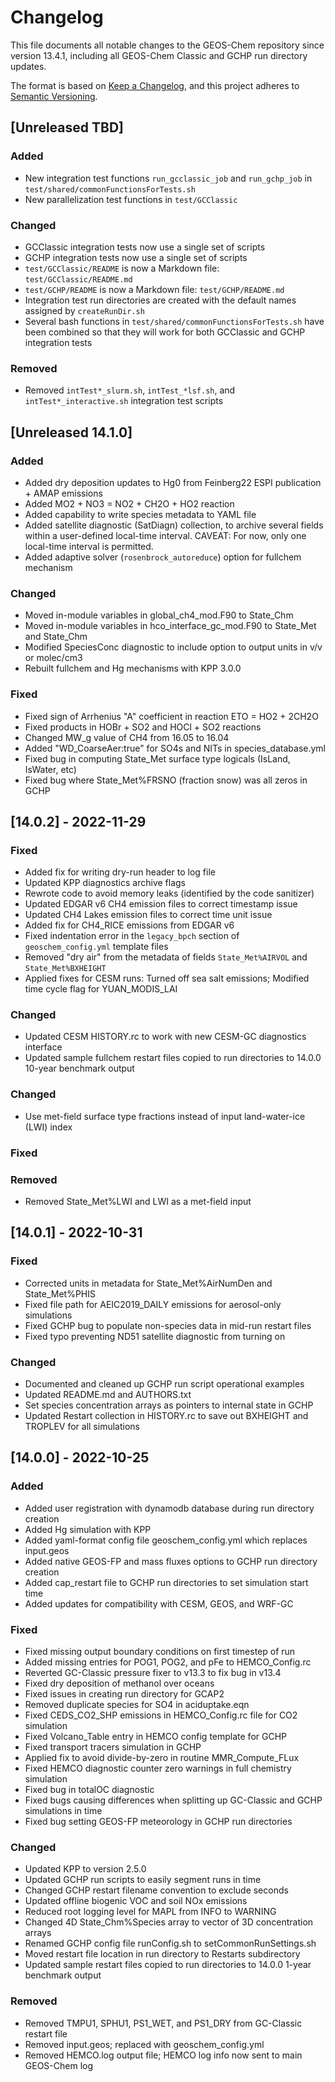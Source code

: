 # Changelog

This file documents all notable changes to the GEOS-Chem repository since version 13.4.1, including all GEOS-Chem Classic and GCHP run directory updates.

The format is based on [Keep a Changelog](https://keepachangelog.com/en/1.0.0/), and this project adheres to [Semantic Versioning](https://semver.org/spec/v2.0.0.html).

## [Unreleased TBD]
### Added
- New integration test functions `run_gcclassic_job` and `run_gchp_job` in `test/shared/commonFunctionsForTests.sh`
- New parallelization test functions in `test/GCClassic`

### Changed
- GCClassic integration tests now use a single set of scripts
- GCHP integration tests now use a single set of scripts
- `test/GCClassic/README` is now a Markdown file: `test/GCClassic/README.md`
- `test/GCHP/README` is now a Markdown file: `test/GCHP/README.md`
- Integration test run directories are created with the default names assigned by `createRunDir.sh`
- Several bash functions in `test/shared/commonFunctionsForTests.sh` have been combined so that they will work for both GCClassic and GCHP integration tests

### Removed
- Removed `intTest*_slurm.sh`, `intTest_*lsf.sh`, and `intTest*_interactive.sh` integration test scripts

## [Unreleased 14.1.0]
### Added
  - Added dry deposition updates to Hg0 from Feinberg22 ESPI publication +
    AMAP emissions
  - Added MO2 + NO3 = NO2 + CH2O + HO2 reaction
  - Added capability to write species metadata to YAML file
  - Added satellite diagnostic (SatDiagn) collection, to archive several fields within a user-defined local-time interval. CAVEAT: For now, only one local-time interval is permitted.
  - Added adaptive solver (`rosenbrock_autoreduce`) option for fullchem mechanism

### Changed
  - Moved in-module variables in global_ch4_mod.F90 to State_Chm
  - Moved in-module variables in hco_interface_gc_mod.F90 to State_Met and State_Chm
  - Modified SpeciesConc diagnostic to include option to output units in v/v or molec/cm3
  - Rebuilt fullchem and Hg mechanisms with KPP 3.0.0

### Fixed
  - Fixed sign of Arrhenius "A" coefficient in reaction ETO = HO2 + 2CH2O
  - Fixed products in HOBr + SO2 and HOCl + SO2 reactions
  - Changed MW_g value of CH4 from 16.05 to 16.04
  - Added "WD_CoarseAer:true" for SO4s and NITs in species_database.yml
  - Fixed bug in computing State_Met surface type logicals (IsLand, IsWater, etc)
  - Fixed bug where State_Met%FRSNO (fraction snow) was all zeros in GCHP


## [14.0.2] - 2022-11-29
### Fixed
  - Added fix for writing dry-run header to log file
  - Updated KPP diagnostics archive flags
  - Rewrote code to avoid memory leaks (identified by the code sanitizer)
  - Updated EDGAR v6 CH4 emission files to correct timestamp issue
  - Updated CH4 Lakes emission files to correct time unit issue
  - Added fix for CH4_RICE emissions from EDGAR v6
  - Fixed indentation error in the `legacy_bpch` section of
    `geoschem_config.yml` template files
  - Removed "dry air" from the metadata of fields `State_Met%AIRVOL` and
    `State_Met%BXHEIGHT`
  - Applied fixes for CESM runs: Turned off sea salt emissions; Modified time
    cycle flag for YUAN_MODIS_LAI

### Changed
  - Updated CESM HISTORY.rc to work with new CESM-GC diagnostics interface
  - Updated sample fullchem restart files copied to run directories to 14.0.0
    10-year benchmark output


### Changed
- Use met-field surface type fractions instead of input land-water-ice (LWI) index

### Fixed

### Removed
- Removed State_Met%LWI and LWI as a met-field input

## [14.0.1] - 2022-10-31
### Fixed
  - Corrected units in metadata for State_Met%AirNumDen and State_Met%PHIS
  - Fixed file path for AEIC2019_DAILY emissions for aerosol-only simulations
  - Fixed GCHP bug to populate non-species data in mid-run restart files
  - Fixed typo preventing ND51 satellite diagnostic from turning on

### Changed
  - Documented and cleaned up GCHP run script operational examples
  - Updated README.md and AUTHORS.txt
  - Set species concentration arrays as pointers to internal state in GCHP
  - Updated Restart collection in HISTORY.rc to save out BXHEIGHT and TROPLEV for all simulations


## [14.0.0] - 2022-10-25
### Added
  - Added user registration with dynamodb database during run directory creation
  - Added Hg simulation with KPP
  - Added yaml-format config file geoschem_config.yml which replaces input.geos
  - Added native GEOS-FP and mass fluxes options to GCHP run directory creation
  - Added cap_restart file to GCHP run directories to set simulation start time
  - Added updates for compatibility with CESM, GEOS, and WRF-GC

### Fixed
  - Fixed missing output boundary conditions on first timestep of run
  - Added missing entries for POG1, POG2, and pFe to HEMCO_Config.rc
  - Reverted GC-Classic pressure fixer to v13.3 to fix bug in v13.4
  - Fixed dry deposition of methanol over oceans
  - Fixed issues in creating run directory for GCAP2
  - Removed duplicate species for SO4 in aciduptake.eqn
  - Fixed CEDS_CO2_SHP emissions in HEMCO_Config.rc file for CO2 simulation
  - Fixed Volcano_Table entry in HEMCO config template for GCHP
  - Fixed transport tracers simulation in GCHP
  - Applied fix to avoid divide-by-zero in routine MMR_Compute_FLux
  - Fixed HEMCO diagnostic counter zero warnings in full chemistry simulation
  - Fixed bug in totalOC diagnostic
  - Fixed bugs causing differences when splitting up GC-Classic and GCHP simulations in time
  - Fixed bug setting GEOS-FP meteorology in GCHP run directories

### Changed
  - Updated KPP to version 2.5.0
  - Updated GCHP run scripts to easily segment runs in time
  - Changed GCHP restart filename convention to exclude seconds
  - Updated offline biogenic VOC and soil NOx emissions
  - Reduced root logging level for MAPL from INFO to WARNING
  - Changed 4D State_Chm%Species array to vector of 3D concentration arrays
  - Renamed GCHP config file runConfig.sh to setCommonRunSettings.sh
  - Moved restart file location in run directory to Restarts subdirectory
  - Updated sample restart files copied to run directories to 14.0.0
    1-year benchmark output

### Removed
  - Removed TMPU1, SPHU1, PS1_WET, and PS1_DRY from GC-Classic restart file
  - Removed input.geos; replaced with geoschem_config.yml
  - Removed HEMCO.log output file; HEMCO log info now sent to main GEOS-Chem log
